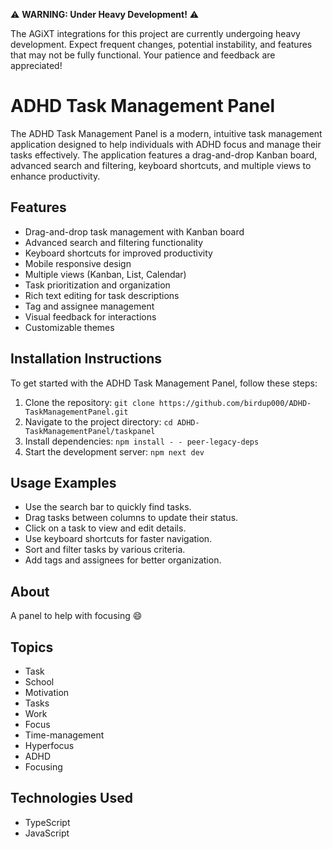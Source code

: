 ⚠️ **WARNING: Under Heavy Development!** ⚠️

The AGiXT integrations for this project are currently undergoing heavy development. Expect frequent changes, potential instability, and features that may not be fully functional. Your patience and feedback are appreciated!

# ADHD Task Management Panel

The ADHD Task Management Panel is a modern, intuitive task management application designed to help individuals with ADHD focus and manage their tasks effectively. The application features a drag-and-drop Kanban board, advanced search and filtering, keyboard shortcuts, and multiple views to enhance productivity.

## Features
- Drag-and-drop task management with Kanban board
- Advanced search and filtering functionality
- Keyboard shortcuts for improved productivity
- Mobile responsive design
- Multiple views (Kanban, List, Calendar)
- Task prioritization and organization
- Rich text editing for task descriptions
- Tag and assignee management
- Visual feedback for interactions
- Customizable themes

## Installation Instructions
To get started with the ADHD Task Management Panel, follow these steps:
1. Clone the repository: `git clone https://github.com/birdup000/ADHD-TaskManagementPanel.git`
2. Navigate to the project directory: `cd ADHD-TaskManagementPanel/taskpanel`
3. Install dependencies: `npm install - - peer-legacy-deps`
4. Start the development server: `npm next dev`

## Usage Examples
- Use the search bar to quickly find tasks.
- Drag tasks between columns to update their status.
- Click on a task to view and edit details.
- Use keyboard shortcuts for faster navigation.
- Sort and filter tasks by various criteria.
- Add tags and assignees for better organization.

## About
A panel to help with focusing 😄

## Topics
- Task
- School
- Motivation
- Tasks
- Work
- Focus
- Time-management
- Hyperfocus
- ADHD
- Focusing

## Technologies Used
- TypeScript
- JavaScript
